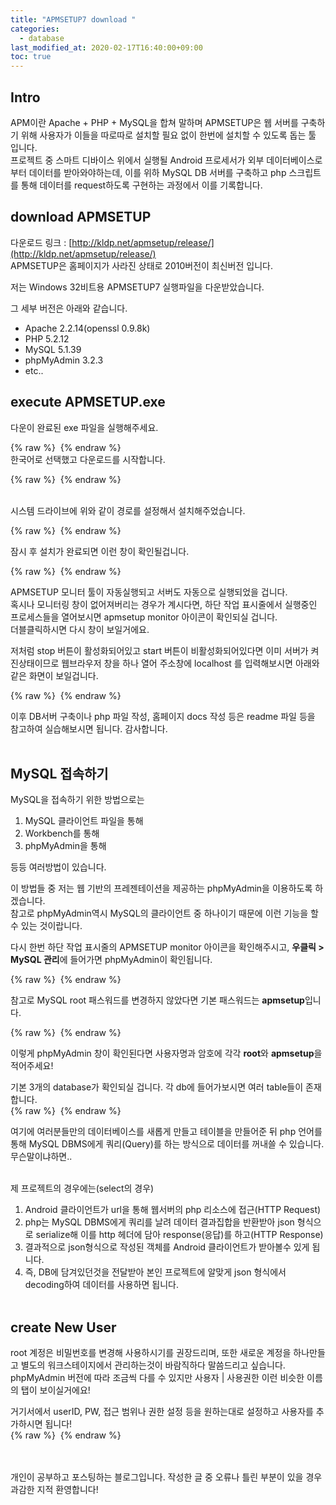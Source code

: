 ```yaml
---
title: "APMSETUP7 download "
categories: 
  - database
last_modified_at: 2020-02-17T16:40:00+09:00
toc: true
---
```


Intro
------
APM이란 Apache + PHP + MySQL을 합쳐 말하며 APMSETUP은 웹 서버를 구축하기 위해 사용자가 이들을 따로따로 설치할 필요 없이 한번에 설치할 수 있도록 돕는 툴 입니다.<br/>
프로젝트 중 스마트 디바이스 위에서 실행될 Android 프로세서가 외부 데이터베이스로부터 데이터를 받아와야하는데, 이를 위하 MySQL DB 서버를 구축하고 php 스크립트를 통해 데이터를 request하도록 구현하는 과정에서 이를 기록합니다.<br/>

download APMSETUP
------
다운로드 링크 : [http://kldp.net/apmsetup/release/](http://kldp.net/apmsetup/release/)
<br/>
APMSETUP은 홈페이지가 사라진 상태로 2010버전이 최신버전 입니다.<br/>

저는 Windows 32비트용 APMSETUP7 실행파일을 다운받았습니다.<br/>

그 세부 버전은 아래와 같습니다.<br/>
* Apache 2.2.14(openssl 0.9.8k)
* PHP 5.2.12
* MySQL 5.1.39
* phpMyAdmin 3.2.3
* etc..


execute APMSETUP.exe
------
다운이 완료된 exe 파일을 실행해주세요.<br/>

{% raw %} <img src="https://ohjinjin.github.io/assets/images/20200217apmsetup/capture1.JPG" alt=""> {% endraw %}
<br/>
한국어로 선택했고 다운로드를  시작합니다.<br/>

{% raw %} <img src="https://ohjinjin.github.io/assets/images/20200217apmsetup/capture2.JPG" alt=""> {% endraw %}

<br/>
시스템 드라이브에 위와 같이 경로를 설정해서 설치해주었습니다.<br/>

{% raw %} <img src="https://ohjinjin.github.io/assets/images/20200217apmsetup/capture3.JPG" alt=""> {% endraw %}

잠시 후 설치가 완료되면 이런 창이 확인될겁니다.<br/>

{% raw %} <img src="https://ohjinjin.github.io/assets/images/20200217apmsetup/capture4.JPG" alt=""> {% endraw %}

APMSETUP 모니터 툴이 자동실행되고 서버도 자동으로 실행되었을 겁니다.<br/>
혹시나 모니터링 창이 없어져버리는 경우가 계시다면,
하단 작업 표시줄에서 실행중인 프로세스들을 열어보시면 apmsetup monitor 아이콘이 확인되실 겁니다.<br/>
더블클릭하시면 다시 창이 보일거에요.<br/>

저처럼 stop 버튼이 활성화되어있고 start 버튼이 비활성화되어있다면 이미 서버가 켜진상태이므로 웹브라우저 창을 하나 열어 주소창에 localhost 를 입력해보시면 아래와 같은 화면이 보일겁니다.<br/>

{% raw %} <img src="https://ohjinjin.github.io/assets/images/20200217apmsetup/capture5.JPG" alt=""> {% endraw %}

이후 DB서버 구축이나 php 파일 작성, 홈페이지 docs 작성 등은 readme 파일 등을 참고하여 실습해보시면 됩니다. 감사합니다. <br/><br/>


MySQL 접속하기
------
MySQL을 접속하기 위한 방법으로는
1. MySQL 클라이언트 파일을 통해
2. Workbench를 통해
3. phpMyAdmin을 통해

등등 여러방법이 있습니다.<br/>

이 방법들 중 저는 웹 기반의 프레젠테이션을 제공하는 phpMyAdmin을 이용하도록 하겠습니다.<br/>
참고로 phpMyAdmin역시 MySQL의 클라이언트 중 하나이기 때문에 이런 기능을 할 수 있는 것이랍니다.<br/>

다시 한번 하단 작업 표시줄의 APMSETUP monitor 아이콘을 확인해주시고, **우클릭 \> MySQL 관리**에 들어가면 phpMyAdmin이 확인됩니다.<br/>

{% raw %} <img src="https://ohjinjin.github.io/assets/images/20200217apmsetup/capture7.JPG" alt=""> {% endraw %}

참고로 MySQL root 패스워드를 변경하지 않았다면 기본 패스워드는 **apmsetup**입니다.<br/>

{% raw %} <img src="https://ohjinjin.github.io/assets/images/20200217apmsetup/capture6.JPG" alt=""> {% endraw %}

이렇게 phpMyAdmin 창이 확인된다면 사용자명과 암호에 각각 **root**와 **apmsetup**을 적어주세요!

기본 3개의 database가 확인되실 겁니다. 각 db에 들어가보시면 여러 table들이 존재합니다.<br/>
{% raw %} <img src="https://ohjinjin.github.io/assets/images/20200217apmsetup/capture8.JPG" alt=""> {% endraw %}

여기에 여러분들만의 데이터베이스를 새롭게 만들고 테이블을 만들어준 뒤 php 언어를 통해 MySQL DBMS에게 쿼리(Query)를 하는 방식으로 데이터를 꺼내쓸 수 있습니다.<br/>
무슨말이냐하면..<br/><br/>

제 프로젝트의 경우에는(select의 경우)<br/>
1. Android 클라이언트가 url을 통해 웹서버의 php 리소스에 접근(HTTP Request)<br/>
2. php는 MySQL DBMS에게 쿼리를 날려 데이터 결과집합을 반환받아 json 형식으로 serialize해 이를 http 헤더에 담아 response(응답)를 하고(HTTP Response)<br/>
3. 결과적으로 json형식으로 작성된 객체를 Android 클라이언트가 받아볼수 있게 됩니다.<br/>
4. 즉, DB에 담겨있던것을 전달받아 본인 프로젝트에 알맞게 json 형식에서 decoding하여 데이터를 사용하면 됩니다.<br/><br/>


create New User
------
root 계정은 비밀번호를 변경해 사용하시기를 권장드리며, 또한 새로운 계정을 하나만들고 별도의 워크스테이지에서 관리하는것이 바람직하다 말씀드리고 싶습니다.<br/>
phpMyAdmin 버전에 따라 조금씩 다를 수 있지만 사용자 | 사용권한 이런 비슷한 이름의 탭이 보이실거에요!<br/>

거기서에서 userID, PW, 접근 범위나 권한 설정 등을 원하는대로 설정하고 사용자를 추가하시면 됩니다!<br/>
{% raw %} <img src="https://ohjinjin.github.io/assets/images/20200217apmsetup/capture9.JPG" alt=""> {% endraw %}


<br/><br/>
개인이 공부하고 포스팅하는 블로그입니다. 작성한 글 중 오류나 틀린 부분이 있을 경우 과감한 지적 환영합니다!<br/><br/>